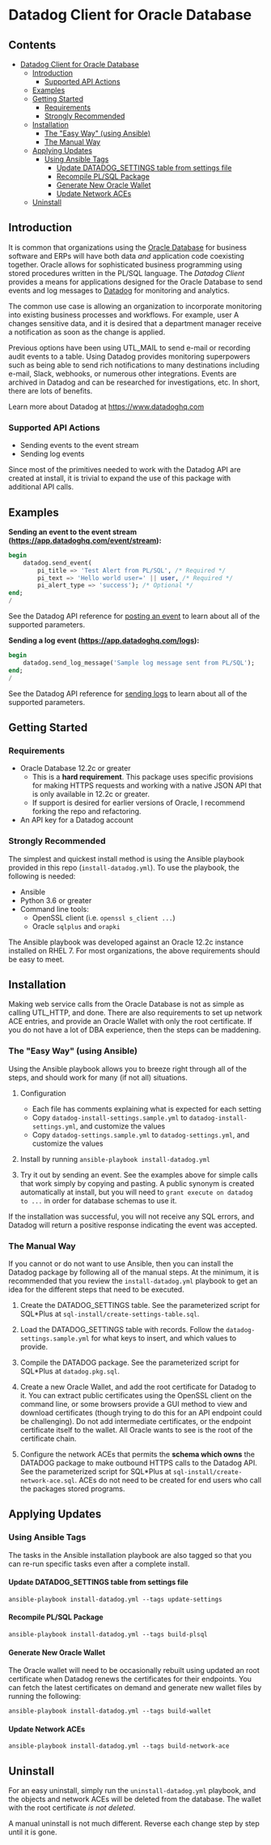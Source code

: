 # Datadog Client for Oracle Database

## Contents

- [Datadog Client for Oracle Database](#datadog-client-for-oracle-database)
  - [Introduction](#introduction)
    - [Supported API Actions](#supported-api-actions)
  - [Examples](#examples)
  - [Getting Started](#getting-started)
    - [Requirements](#requirements)
    - [Strongly Recommended](#strongly-recommended)
  - [Installation](#installation)
    - [The "Easy Way" (using Ansible)](#the-easy-way-using-ansible)
    - [The Manual Way](#the-manual-way)
  - [Applying Updates](#applying-updates)
    - [Using Ansible Tags](#using-ansible-tags)
      - [Update DATADOG_SETTINGS table from settings file](#update-datadog_settings-table-from-settings-file)
      - [Recompile PL/SQL Package](#recompile-plsql-package)
      - [Generate New Oracle Wallet](#generate-new-oracle-wallet)
      - [Update Network ACEs](#update-network-aces)
  - [Uninstall](#uninstall)

## Introduction

It is common that organizations using the [Oracle Database](https://www.oracle.com/database/) for business software and ERPs will have both data *and* application code coexisting together. Oracle allows for sophisticated business programming using stored procedures written in the PL/SQL language. The *Datadog Client* provides a means for applications designed for the Oracle Database to send events and log messages to [Datadog](https://www.datadoghq.com) for monitoring and analytics.

The common use case is allowing an organization to incorporate monitoring into existing business processes and workflows. For example, user A changes sensitive data, and it is desired that a department manager receive a notification as soon as the change is applied.

Previous options have been using UTL_MAIL to send e-mail or recording audit events to a table. Using Datadog provides monitoring superpowers such as being able to send rich notifications to many destinations including e-mail, Slack, webhooks, or numerous other integrations. Events are archived in Datadog and can be researched for investigations, etc. In short, there are lots of benefits.

Learn more about Datadog at https://www.datadoghq.com

### Supported API Actions

* Sending events to the event stream
* Sending log events

Since most of the primitives needed to work with the Datadog API are created at install, it is trivial to expand the use of this package with additional API calls.

## Examples

**Sending an event to the event stream (https://app.datadoghq.com/event/stream):**

```sql
begin
    datadog.send_event(
        pi_title => 'Test Alert from PL/SQL', /* Required */
        pi_text => 'Hello world user=' || user, /* Required */
        pi_alert_type => 'success'); /* Optional */
end;
/
```

See the Datadog API reference for [posting an event](https://docs.datadoghq.com/api/v1/events/#post-an-event) to learn about all of the supported parameters.

**Sending a log event (https://app.datadoghq.com/logs):**

```sql
begin
    datadog.send_log_message('Sample log message sent from PL/SQL');
end;
/
```

See the Datadog API reference for [sending logs](https://docs.datadoghq.com/api/v1/logs/#send-logs) to learn about all of the supported parameters.

## Getting Started

### Requirements

* Oracle Database 12.2c or greater
  * This is a **hard requirement**. This package uses specific provisions for making HTTPS requests and working with a native JSON API that is only available in 12.2c or greater.
  * If support is desired for earlier versions of Oracle, I recommend forking the repo and refactoring.
* An API key for a Datadog account

### Strongly Recommended

The simplest and quickest install method is using the Ansible playbook provided in this repo (`install-datadog.yml`). To use the playbook, the following is needed:

* Ansible
* Python 3.6 or greater
* Command line tools:
  * OpenSSL client (i.e. `openssl s_client ...`)
  * Oracle `sqlplus` and `orapki`

The Ansible playbook was developed against an Oracle 12.2c instance installed on RHEL 7. For most organizations, the above requirements should be easy to meet.

## Installation

Making web service calls from the Oracle Database is not as simple as calling UTL_HTTP, and done. There are also requirements to set up network ACE entries, and provide an Oracle Wallet with only the root certificate. If you do not have a lot of DBA experience, then the steps can be maddening.

### The "Easy Way" (using Ansible)

Using the Ansible playbook allows you to breeze right through all of the steps, and should work for many (if not all) situations.

1. Configuration
   * Each file has comments explaining what is expected for each setting
   * Copy `datadog-install-settings.sample.yml` to `datadog-install-settings.yml`, and customize the values 
   * Copy `datadog-settings.sample.yml` to `datadog-settings.yml`, and customize the values
  
2. Install by running `ansible-playbook install-datadog.yml`

3. Try it out by sending an event. See the examples above for simple calls that work simply by copying and pasting. A public synonym is created automatically at install, but you will need to `grant execute on datadog to ...` in order for database schemas to use it. 

If the installation was successful, you will not receive any SQL errors, and Datadog will return a positive response indicating the event was accepted.

### The Manual Way

If you cannot or do not want to use Ansible, then you can install the Datadog package by following all of the manual steps. At the minimum, it is recommended that you review the `install-datadog.yml` playbook to get an idea for the different steps that need to be executed.

1. Create the DATADOG_SETTINGS table. See the parameterized script for SQL*Plus at `sql-install/create-settings-table.sql`.
   
2. Load the DATADOG_SETTINGS table with records. Follow the `datadog-settings.sample.yml` for what keys to insert, and which values to provide.

3. Compile the DATADOG package. See the parameterized script for SQL*Plus at `datadog.pkg.sql`.

4. Create a new Oracle Wallet, and add the root certificate for Datadog to it. You can extract public certificates using the OpenSSL client on the command line, or some browsers provide a GUI method to view and download certificates (though trying to do this for an API endpoint could be challenging). Do not add intermediate certificates, or the endpoint certificate itself to the wallet. All Oracle wants to see is the root of the certificate chain.

5. Configure the network ACEs that permits the **schema which owns** the DATADOG package to make outbound HTTPS calls to the Datadog API. See the parameterized script for SQL*Plus at `sql-install/create-network-ace.sql`. ACEs do not need to be created for end users who call the packages stored programs.

## Applying Updates

### Using Ansible Tags

The tasks in the Ansible installation playbook are also tagged so that you can re-run specific tasks even after a complete install.

#### Update DATADOG_SETTINGS table from settings file

`ansible-playbook install-datadog.yml --tags update-settings`

#### Recompile PL/SQL Package

`ansible-playbook install-datadog.yml --tags build-plsql`

#### Generate New Oracle Wallet

The Oracle wallet will need to be occasionally rebuilt using updated an root certificate when Datadog renews the certificates for their endpoints. You can fetch the latest certificates on demand and generate new wallet files by running the following:

`ansible-playbook install-datadog.yml --tags build-wallet`

#### Update Network ACEs

`ansible-playbook install-datadog.yml --tags build-network-ace`

## Uninstall

For an easy uninstall, simply run the `uninstall-datadog.yml` playbook, and the objects and network ACEs will be deleted from the database. The wallet with the root certificate *is not deleted*.

A manual uninstall is not much different. Reverse each change step by step until it is gone.